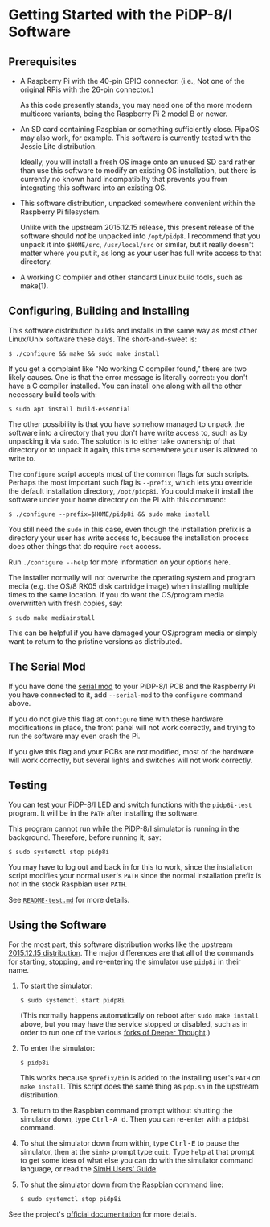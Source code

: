 # Getting Started with the PiDP-8/I Software

## Prerequisites

*   A Raspberry Pi with the 40-pin GPIO connector. (i.e., Not one of the
    original RPis with the 26-pin connector.)
    
    As this code presently stands, you may need one of the more modern
    multicore variants, being the Raspberry Pi 2 model B or newer.

*   An SD card containing Raspbian or something sufficiently close.
    PipaOS may also work, for example.  This software is currently
    tested with the Jessie Lite distribution.

    Ideally, you will install a fresh OS image onto an unused SD
    card rather than use this software to modify an existing OS
    installation, but there is currently no known hard incompatibilty
    that prevents you from integrating this software into an
    existing OS.

*   This software distribution, unpacked somewhere convenient
    within the Raspberry Pi filesystem.

    Unlike with the upstream 2015.12.15 release, this present release
    of the software should *not* be unpacked into `/opt/pidp8`. I
    recommend that you unpack it into `$HOME/src`, `/usr/local/src`
    or similar, but it really doesn't matter where you put it, as
    long as your user has full write access to that directory.

*   A working C compiler and other standard Linux build tools, such as
     make(1).


## Configuring, Building and Installing

This software distribution builds and installs in the same way as most
other Linux/Unix software these days.  The short-and-sweet is:

    $ ./configure && make && sudo make install

If you get a complaint like "No working C compiler found," there are two
likely causes. One is that the error message is literally correct: you
don't have a C compiler installed. You can install one along with all
the other necessary build tools with:

    $ sudo apt install build-essential

The other possibility is that you have somehow managed to unpack the
software into a directory that you don't have write access to, such as
by unpacking it via `sudo`. The solution is to either take ownership of
that directory or to unpack it again, this time somewhere your user is
allowed to write to.

The `configure` script accepts most of the common flags for such
scripts.  Perhaps the most important such flag is `--prefix`, which
lets you override the default installation directory, `/opt/pidp8i`.
You could make it install the software under your home directory on
the Pi with this command:

    $ ./configure --prefix=$HOME/pidp8i && sudo make install

You still need the `sudo` in this case, even though the installation
prefix is a directory your user has write access to, because the
installation process does other things that do require `root` access.

Run `./configure --help` for more information on your options here.

The installer normally will not overwrite the operating system and
program media (e.g. the OS/8 RK05 disk cartridge image) when installing
multiple times to the same location. If you do want the OS/program media
overwritten with fresh copies, say:

    $ sudo make mediainstall

This can be helpful if you have damaged your OS/program media or simply
want to return to the pristine versions as distributed.


## The Serial Mod

If you have done the [serial mod][smod] to your PiDP-8/I PCB and the
Raspberry Pi you have connected to it, add `--serial-mod` to the
`configure` command above.

If you do not give this flag at `configure` time with these hardware
modifications in place, the front panel will not work correctly,
and trying to run the software may even crash the Pi.

If you give this flag and your PCBs are *not* modified, most of the
hardware will work correctly, but several lights and switches will
not work correctly.


## Testing

You can test your PiDP-8/I LED and switch functions with the
`pidp8i-test` program. It will be in the `PATH` after installing the
software.

This program cannot run while the PiDP-8/I simulator is running in the
background. Therefore, before running it, say:

    $ sudo systemctl stop pidp8i

You may have to log out and back in for this to work, since the
installation script modifies your normal user's `PATH` since the normal
installation prefix is not in the stock Raspbian user `PATH`.

See [`README-test.md`][rmt] for more details.


## Using the Software

For the most part, this software distribution works like the upstream
[2015.12.15 distribution][usd]. The major differences are that all of the
commands for starting, stopping, and re-entering the simulator use
`pidp8i` in their name.

1.  To start the simulator:

        $ sudo systemctl start pidp8i

    (This normally happens automatically on reboot after `sudo make install`
    above, but you may have the service stopped or disabled, such as
    in order to run one of the various [forks of Deeper Thought][dt2].)

2.  To enter the simulator:

        $ pidp8i

    This works because `$prefix/bin` is added to the installing user's
    `PATH` on `make install`.  This script does the same thing as
    `pdp.sh` in the upstream distribution.

3.  To return to the Raspbian command prompt without shutting the
    simulator down, type <kbd>Ctrl-A d</kbd>. Then you can re-enter
    with a `pidp8i` command.

4.  To shut the simulator down from within, type <kbd>Ctrl-E</kbd>
    to pause the simulator, then at the `simh>` prompt type
    `quit`. Type `help` at that prompt to get some idea of what
    else you can do with the simulator command language, or read the
    [SimH Users' Guide][sdoc].

5.  To shut the simulator down from the Raspbian command line:

        $ sudo systemctl stop pidp8i

See the project's [official documentation][prj] for more details.


[smod]: http://obsolescence.wixsite.com/obsolescence/2016-pidp-8-building-instructions
[usd]:  http://obsolescence.wixsite.com/obsolescence/pidp-8-details
[dt2]:  https://github.com/VentureKing/Deeper-Thought-2
[sdoc]: http://simh.trailing-edge.com/pdf/simh_doc.pdf
[prj]:  http://obsolescence.wixsite.com/obsolescence/pidp-8
[rmt]:  /doc/trunk/README-test.md
